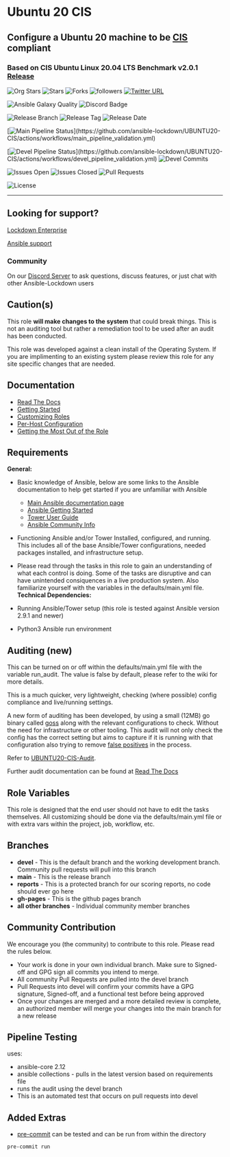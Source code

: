 # Ubuntu 20 CIS

## Configure a Ubuntu 20 machine to be [CIS](https://www.cisecurity.org/cis-benchmarks/) compliant

### Based on CIS Ubuntu Linux 20.04 LTS Benchmark v2.0.1 [Release](https://learn.cisecurity.org/l/799323/2023-06-27/4t1gmr)

![Org Stars](https://img.shields.io/github/stars/ansible-lockdown?label=Org%20Stars&style=social)
![Stars](https://img.shields.io/github/stars/ansible-lockdown/ubuntu20-cis?label=Repo%20Stars&style=social)
![Forks](https://img.shields.io/github/forks/ansible-lockdown/ubuntu20-cis?style=social)
![followers](https://img.shields.io/github/followers/ansible-lockdown?style=social)
[![Twitter URL](https://img.shields.io/twitter/url/https/twitter.com/AnsibleLockdown.svg?style=social&label=Follow%20%40AnsibleLockdown)](https://twitter.com/AnsibleLockdown)

![Ansible Galaxy Quality](https://img.shields.io/ansible/quality/54777?label=Quality&&logo=ansible)
![Discord Badge](https://img.shields.io/discord/925818806838919229?logo=discord)

![Release Branch](https://img.shields.io/badge/Release%20Branch-Main-brightgreen)
![Release Tag](https://img.shields.io/github/v/release/ansible-lockdown/UBUNTU20-CIS)
![Release Date](https://img.shields.io/github/release-date/ansible-lockdown/UBUNTU20-CIS)

[![Main Pipeline Status](https://github.com/ansible-lockdown/UBUNTU20-CIS/actions/workflows/main_pipeline_validation.yml/badge.svg?)](https://github.com/ansible-lockdown/UBUNTU20-CIS/actions/workflows/main_pipeline_validation.yml)

[![Devel Pipeline Status](https://github.com/ansible-lockdown/UBUNTU20-CIS/actions/workflows/devel_pipeline_validation.yml/badge.svg?)](https://github.com/ansible-lockdown/UBUNTU20-CIS/actions/workflows/devel_pipeline_validation.yml)
![Devel Commits](https://img.shields.io/github/commit-activity/m/ansible-lockdown/UBUNTU20-CIS/devel?color=dark%20green&label=Devel%20Branch%20Commits)

![Issues Open](https://img.shields.io/github/issues-raw/ansible-lockdown/UBUNTU20-CIS?label=Open%20Issues)
![Issues Closed](https://img.shields.io/github/issues-closed-raw/ansible-lockdown/UBUNTU20-CIS?label=Closed%20Issues&&color=success)
![Pull Requests](https://img.shields.io/github/issues-pr/ansible-lockdown/UBUNTU20-CIS?label=Pull%20Requests)

![License](https://img.shields.io/github/license/ansible-lockdown/UBUNTU20-CIS?label=License)

---

## Looking for support?

[Lockdown Enterprise](https://www.lockdownenterprise.com#GH_AL_UB20_cis)

[Ansible support](https://www.mindpointgroup.com/cybersecurity-products/ansible-counselor#GH_AL_UB20_cis)

### Community

On our [Discord Server](https://www.lockdownenterprise.com/discord) to ask questions, discuss features, or just chat with other Ansible-Lockdown users

## Caution(s)

This role **will make changes to the system** that could break things. This is not an auditing tool but rather a remediation tool to be used after an audit has been conducted.

This role was developed against a clean install of the Operating System. If you are implimenting to an existing system please review this role for any site specific changes that are needed.

## Documentation

- [Read The Docs](https://ansible-lockdown.readthedocs.io/en/latest/)
- [Getting Started](https://www.lockdownenterprise.com/docs/getting-started-with-lockdown#GH_AL_UB20_cis)
- [Customizing Roles](https://www.lockdownenterprise.com/docs/customizing-lockdown-enterprise#GH_AL_UB20_cis)
- [Per-Host Configuration](https://www.lockdownenterprise.com/docs/per-host-lockdown-enterprise-configuration#GH_AL_UB20_cis)
- [Getting the Most Out of the Role](https://www.lockdownenterprise.com/docs/get-the-most-out-of-lockdown-enterprise#GH_AL_UB20_cis)

## Requirements

**General:**

- Basic knowledge of Ansible, below are some links to the Ansible documentation to help get started if you are unfamiliar with Ansible
  - [Main Ansible documentation page](https://docs.ansible.com)
  - [Ansible Getting Started](https://docs.ansible.com/ansible/latest/user_guide/intro_getting_started.html)
  - [Tower User Guide](https://docs.ansible.com/ansible-tower/latest/html/userguide/index.html)
  - [Ansible Community Info](https://docs.ansible.com/ansible/latest/community/index.html)
- Functioning Ansible and/or Tower Installed, configured, and running. This includes all of the base Ansible/Tower configurations, needed packages installed, and infrastructure setup.
- Please read through the tasks in this role to gain an understanding of what each control is doing. Some of the tasks are disruptive and can have unintended consiquences in a live production system. Also familiarize yourself with the variables in the defaults/main.yml file.
**Technical Dependencies:**

- Running Ansible/Tower setup (this role is tested against Ansible version 2.9.1 and newer)
- Python3 Ansible run environment

## Auditing (new)

This can be turned on or off within the defaults/main.yml file with the variable run_audit. The value is false by default, please refer to the wiki for more details.

This is a much quicker, very lightweight, checking (where possible) config compliance and live/running settings.

A new form of auditing has been developed, by using a small (12MB) go binary called [goss](https://github.com/aelsabbahy/goss) along with the relevant configurations to check. Without the need for infrastructure or other tooling.
This audit will not only check the config has the correct setting but aims to capture if it is running with that configuration also trying to remove [false positives](https://www.mindpointgroup.com/blog/is-compliance-scanning-still-relevant/) in the process.

Refer to [UBUNTU20-CIS-Audit](https://github.com/ansible-lockdown/UBUNTU20-CIS-Audit).

Further audit documentation can be found at [Read The Docs](https://ansible-lockdown.readthedocs.io/en/latest/)

## Role Variables

This role is designed that the end user should not have to edit the tasks themselves. All customizing should be done via the defaults/main.yml file or with extra vars within the project, job, workflow, etc.

## Branches

- **devel** - This is the default branch and the working development branch. Community pull requests will pull into this branch
- **main** - This is the release branch
- **reports** - This is a protected branch for our scoring reports, no code should ever go here
- **gh-pages** - This is the github pages branch
- **all other branches** - Individual community member branches

## Community Contribution

We encourage you (the community) to contribute to this role. Please read the rules below.

- Your work is done in your own individual branch. Make sure to Signed-off and GPG sign all commits you intend to merge.
- All community Pull Requests are pulled into the devel branch
- Pull Requests into devel will confirm your commits have a GPG signature, Signed-off, and a functional test before being approved
- Once your changes are merged and a more detailed review is complete, an authorized member will merge your changes into the main branch for a new release

## Pipeline Testing

uses:

- ansible-core 2.12
- ansible collections - pulls in the latest version based on requirements file
- runs the audit using the devel branch
- This is an automated test that occurs on pull requests into devel

## Added Extras

- [pre-commit](https://pre-commit.com) can be tested and can be run from within the directory

```sh
pre-commit run
```
